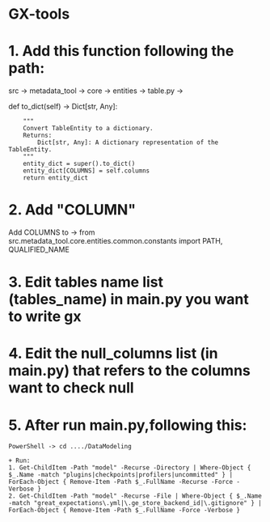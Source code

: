 # GX-tools

# 1. Add this function following the path:

src -> metadata_tool -> core -> entities -> table.py ->

def to_dict(self) -> Dict[str, Any]:

        """
        Convert TableEntity to a dictionary.
        Returns:
            Dict[str, Any]: A dictionary representation of the TableEntity.
        """
        entity_dict = super().to_dict()
        entity_dict[COLUMNS] = self.columns
        return entity_dict
        
# 2. Add "COLUMN"

Add COLUMNS to -> from src.metadata_tool.core.entities.common.constants import PATH, QUALIFIED_NAME

# 3. Edit tables name list (tables_name) in main.py you want to write gx

# 4. Edit the null_columns list (in main.py) that refers to the columns want to check null

# 5. After run main.py,following this:

    PowerShell -> cd ..../DataModeling
    
    + Run:
    1. Get-ChildItem -Path "model" -Recurse -Directory | Where-Object { $_.Name -match "plugins|checkpoints|profilers|uncommitted" } | ForEach-Object { Remove-Item -Path $_.FullName -Recurse -Force -Verbose }
    2. Get-ChildItem -Path "model" -Recurse -File | Where-Object { $_.Name -match "great_expectations\.yml|\.ge_store_backend_id|\.gitignore" } | ForEach-Object { Remove-Item -Path $_.FullName -Force -Verbose }
